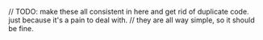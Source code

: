

// TODO: make these all consistent in here and get rid of duplicate code. just because it's a pain to deal with.
// they are all way simple, so it should be fine.